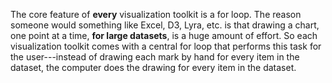The core feature of **every** visualization toolkit is a for loop.
The reason someone would something like Excel, D3, Lyra, etc. is that drawing a chart, one point at a time, **for large datasets**, is a huge amount of effort.
So each visualization toolkit comes with a central for loop that performs this task for the user---instead of drawing each mark by hand for every item in the dataset, the computer does the drawing for every item in the dataset.
